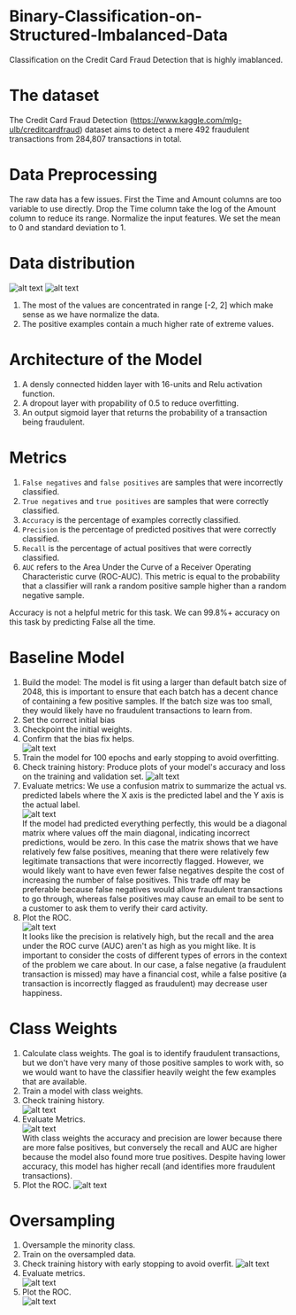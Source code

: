 # Binary-Classification-on-Structured-Imbalanced-Data
Classification on the  Credit Card Fraud Detection  that is highly imablanced.

# The dataset
The Credit Card Fraud Detection (https://www.kaggle.com/mlg-ulb/creditcardfraud) dataset aims to detect a mere 492 fraudulent transactions from 284,807 transactions in total. 

# Data Preprocessing
The raw data has a few issues. First the Time and Amount columns are too variable to use directly. Drop the Time column take the log of the Amount column to reduce its range.
Normalize the input features. We set the mean to 0 and standard deviation to 1.

# Data distribution

![alt text](https://github.com/MedentzidisCharalampos/Binary-Classification-on-Structured-Imbalanced-Data/blob/main/positive_distribution.png)
![alt text](https://github.com/MedentzidisCharalampos/Binary-Classification-on-Structured-Imbalanced-Data/blob/main/negative_distribution.png)

1. The most of the values are concentrated in range [-2, 2] which make sense as we have normalize the data.
2. The positive examples contain a much higher rate of extreme values.

# Architecture of the Model
1. A densly connected hidden layer with 16-units and Relu activation function.
2. A dropout layer with propability of 0.5 to reduce overfitting.
3. An output sigmoid layer that returns the probability of a transaction being fraudulent.

# Metrics
1. `False negatives` and `false positives` are samples that were incorrectly classified.
2. `True negatives` and `true positives` are samples that were correctly classified.
3. `Accuracy` is the percentage of examples correctly classified.
4. `Precision` is the percentage of predicted positives that were correctly classified.
5. `Recall` is the percentage of actual positives that were correctly classified.
6. `AUC` refers to the Area Under the Curve of a Receiver Operating Characteristic curve (ROC-AUC). This metric is equal to the probability that a classifier will rank a random positive sample higher than a random negative sample.

Accuracy is not a helpful metric for this task. We can 99.8%+ accuracy on this task by predicting False all the time.

# Baseline Model
1. Build the model: The model is fit using a larger than default batch size of 2048, this is important to ensure that each batch has a decent chance of containing a few positive samples. If the batch size was too small, they would likely have no fraudulent transactions to learn from.
2. Set the correct initial bias
3. Checkpoint the initial weights.
4. Confirm that the bias fix helps.  
![alt text](https://github.com/MedentzidisCharalampos/Binary-Classification-on-Structured-Imbalanced-Data/blob/main/loss_convergence.png)
5. Train the model for 100 epochs and early stopping to avoid overfitting.
6. Check training history: Produce plots of your model's accuracy and loss on the training and validation set.
![alt text](https://github.com/MedentzidisCharalampos/Binary-Classification-on-Structured-Imbalanced-Data/blob/main/training_epochs.png)  
6. Evaluate metrics: We use a confusion matrix to summarize the actual vs. predicted labels where the X axis is the predicted label and the Y axis is the actual label.  
![alt text](https://github.com/MedentzidisCharalampos/Binary-Classification-on-Structured-Imbalanced-Data/blob/main/confusio_matrix_.png)  
If the model had predicted everything perfectly, this would be a diagonal matrix where values off the main diagonal, indicating incorrect predictions, would be zero. In this case the matrix shows that we have relatively few false positives, meaning that there were relatively few legitimate transactions that were incorrectly flagged. However, we would likely want to have even fewer false negatives despite the cost of increasing the number of false positives. This trade off may be preferable because false negatives would allow fraudulent transactions to go through, whereas false positives may cause an email to be sent to a customer to ask them to verify their card activity.  
7. Plot the ROC.    
![alt text](https://github.com/MedentzidisCharalampos/Binary-Classification-on-Structured-Imbalanced-Data/blob/main/tp_fp.png)  
It looks like the precision is relatively high, but the recall and the area under the ROC curve (AUC) aren't as high as you might like. It is important to consider the costs of different types of errors in the context of the problem we care about. In our case, a false negative (a fraudulent transaction is missed) may have a financial cost, while a false positive (a transaction is incorrectly flagged as fraudulent) may decrease user happiness.

# Class Weights
1. Calculate class weights. The goal is to identify fraudulent transactions, but we don't have very many of those positive samples to work with, so we would want to have the classifier heavily weight the few examples that are available.
2. Train a model with class weights.  
3. Check training history.  
![alt text](https://github.com/MedentzidisCharalampos/Binary-Classification-on-Structured-Imbalanced-Data/blob/main/weighted_training.png)
4. Evaluate Metrics.  
![alt text](https://github.com/MedentzidisCharalampos/Binary-Classification-on-Structured-Imbalanced-Data/blob/main/confusion_weighted.png)  
 With class weights the accuracy and precision are lower because there are more false positives, but conversely the recall and AUC are higher because the model also found more true positives. Despite having lower accuracy, this model has higher recall (and identifies more fraudulent transactions).  
 5. Plot the ROC.
 ![alt text](https://github.com/MedentzidisCharalampos/Binary-Classification-on-Structured-Imbalanced-Data/blob/main/roc_weighted.png)

# Oversampling
1. Oversample the minority class.
2. Train on the oversampled data.
3. Check training history with early stopping to avoid overfit.
![alt text](https://github.com/MedentzidisCharalampos/Binary-Classification-on-Structured-Imbalanced-Data/blob/main/plot_metric_oversampling_early_Stop.png)
4. Evaluate metrics.  
![alt text](https://github.com/MedentzidisCharalampos/Binary-Classification-on-Structured-Imbalanced-Data/blob/main/confusion_matrix_oversampling.png)
5. Plot the ROC.  
![alt text](https://github.com/MedentzidisCharalampos/Binary-Classification-on-Structured-Imbalanced-Data/blob/main/roc_oversampling.png)
